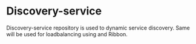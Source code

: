 # Discovery-service
Discovery-service repository is used to dynamic service discovery. Same will be used for loadbalancing using  and Ribbon.
